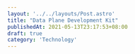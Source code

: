 ```yaml
---
layout: '../../layouts/Post.astro'
title: "Data Plane Development Kit"
publishedAt: 2021-05-13T23:17:53+08:00
draft: true
category: 'Technology'
---
```


